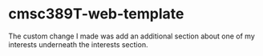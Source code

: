 # cmsc389T-web-template

The custom change I made was add an additional section about one of my interests underneath the interests section.
